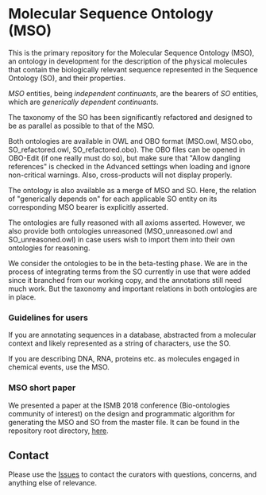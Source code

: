 # Molecular Sequence Ontology (MSO)

This is the primary repository for the Molecular Sequence Ontology (MSO), an ontology in development for the description of the physical molecules that contain the biologically relevant sequence represented in the Sequence Ontology (SO), and their properties.

*MSO* entities, being *independent continuants*, are the bearers of *SO* entities, which are *generically dependent continuants*.

The taxonomy of the SO has been significantly refactored and designed to be as parallel as possible to that of the MSO.

Both ontologies are available in OWL and OBO format (MSO.owl, MSO.obo, SO_refactored.owl, SO_refactored.obo). The OBO files can be opened in OBO-Edit (if one really must do so), but make sure that "Allow dangling references" is checked in the Advanced settings when loading and ignore non-critical warnings. Also, cross-products will not display properly.

The ontology is also available as a merge of MSO and SO. Here, the relation of "generically depends on" for each applicable SO entity on its corresponding MSO bearer is explicitly asserted.

The ontologies are fully reasoned with all axioms asserted. However, we also provide both ontologies unreasoned (MSO_unreasoned.owl and SO_unreasoned.owl) in case users wish to import them into their own ontologies for reasoning.

We consider the ontologies to be in the beta-testing phase. We are in the process of integrating terms from the SO currently in use that were added since it branched from our working copy, and the annotations still need much work. But the taxonomy and important relations in both ontologies are in place.

### Guidelines for users

If you are annotating sequences in a database, abstracted from a molecular context and likely represented as a string of characters, use the SO.

If you are describing DNA, RNA, proteins etc. as molecules engaged in chemical events, use the MSO.

### MSO short paper

We presented a paper at the ISMB 2018 conference (Bio-ontologies community of interest) on the design
and programmatic algorithm for generating the MSO and SO from the master file.  It can be found in the
repository root directory, [here](https://github.com/The-Sequence-Ontology/MSO/blob/master/MSO_short_paper-ISMB_2018.pdf).

## Contact

Please use the [Issues](https://github.com/The-Sequence-Ontology/MSO/issues) to contact the curators with questions, concerns, and anything else of relevance.

